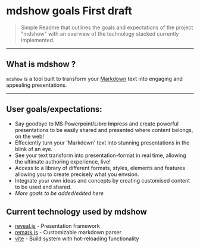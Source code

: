 # mdshow goals First draft
> Simple Readme that outlines the goals and expectations of the project "mdshow" with an overview of the technology stacked currently implemented. 

---

## What is mdshow ?
`mdshow` is a tool built to transform your [Markdown](https://daringfireball.net/projects/markdown/) text into engaging and appealing presentations.

---

## User goals/expectations:

- Say goodbye to ~~MS Powerpoint/Libre Impress~~ and create powerful presentations to be easily shared and presented where content belongs, on the web!
- Effeciently turn your 'Markdown' text into stunning presentations in the blink of an eye. 
- See your text transform into presentation-format in real time, allowing the ultimate authoring experience, live! 
- Access to a library of different formats, styles, elements and features allowing you to create precisely what you envsion.
- Integrate your own ideas and concepts by creating customised content to be used and shared.
- *More goals to be added/edited here* 

## Current technology used by mdshow

- [reveal.js](https://revealjs.com/) - Presentation framework 
- [remark.js](https://remark.js.org/) - Customizable markdown parser
- [vite](https://vitejs.dev/) - Build system with hot-reloading functionality

